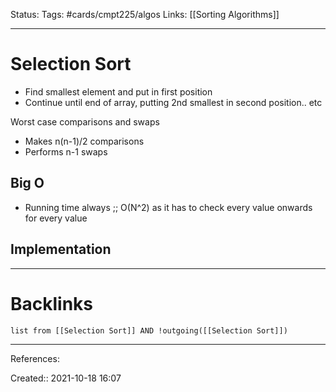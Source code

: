 Status: 
Tags: #cards/cmpt225/algos
Links: [[Sorting Algorithms]]
___
# Selection Sort
- Find smallest  element and put in first position
- Continue until end of array, putting 2nd smallest in second position.. etc

Worst case comparisons and swaps
- Makes n(n-1)/2 comparisons
- Performs n-1 swaps
## Big O
- Running time always ;; O(N^2) as it has to check every value onwards for every value
<!--SR:!2022-03-13,2,150-->
## Implementation

___
# Backlinks
```dataview
list from [[Selection Sort]] AND !outgoing([[Selection Sort]])
```
___
References:

Created:: 2021-10-18 16:07
